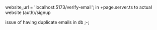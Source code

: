 website_url = 'localhost:5173/verify-email';
in +page.server.ts to actual website (auth)/signup

issue of having duplicate emails in db ;-;